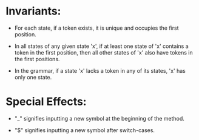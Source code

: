 # **Invariants:**

- For each state, if a token exists, it is unique and occupies the first position.

- In all states of any given state 'x', if at least one state of 'x' contains a token in the first position, then all other states of 'x' also have tokens in the first positions.

- In the grammar, if a state 'x' lacks a token in any of its states, 'x' has only one state.

# **Special Effects:**

- "_" signifies inputting a new symbol at the beginning of the method.

- "\$" signifies inputting a new symbol after switch-cases.

